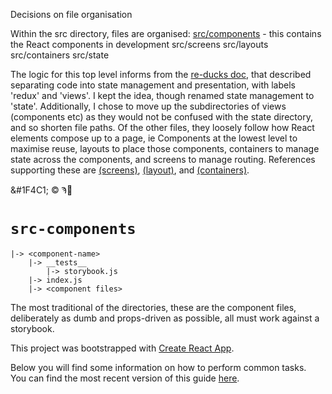 Decisions on file organisation

Within the src directory, files are organised:
 [src/components](#src-components) - this contains the React components in development
 src/screens
 src/layouts
 src/containers
 src/state
 
 The logic for this top level informs from the [re-ducks doc](https://medium.freecodecamp.org/scaling-your-redux-app-with-ducks-6115955638be), that described separating code into state management and presentation, with labels 'redux' and 'views'. I kept the idea, though renamed state management to 'state'.
 Additionally, I chose to move up the subdirectories of views (components etc) as they would not be confused with the state directory, and so shorten file paths.
 Of the other files, they loosely follow how React elements compose up to a page, ie Components at  the lowest level to maximise reuse, layouts to place those components, containers to manage state across the components, and screens to manage routing. References supporting these are [(screens)](https://hackernoon.com/structuring-projects-and-naming-components-in-react-1261b6e18d76), [(layout)](https://github.com/monvillalon/react-page-layout), and [(containers)](https://medium.com/@learnreact/container-components-c0e67432e005).

&#1F4C1;
&copy;
Ϡ📁
# `src-components`

    |-> <component-name>
        |-> __tests__
            |-> storybook.js
        |-> index.js
        |-> <component files>     

The most traditional of the directories, these are the component files, deliberately as dumb and props-driven as possible, all must work against a storybook.















This project was bootstrapped with [Create React App](https://github.com/facebookincubator/create-react-app).

Below you will find some information on how to perform common tasks.<br>
You can find the most recent version of this guide [here](https://github.com/facebookincubator/create-react-app/blob/master/packages/react-scripts/template/README.md).

